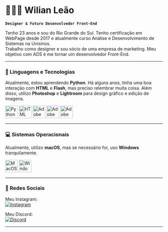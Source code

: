 # 👨🏽‍💻 Wilian Leão

**`Designer & Futuro Desenvolvedor Front-End`**

Tenho 23 anos e sou do Rio Grande do Sul. Tenho certificação em WebPage desde 2017 e atualmente curso Análise e Desenvolvimento de Sistemas na Unisinos.  
Trabalho como designer e sou sócio de uma empresa de marketing. Meu objetivo com ADS é me tornar um desenvolvedor Front-End.

---

### 🚀 Linguagens e Tecnologias

Atualmente, estou aprendendo **Python**. Há alguns anos, tinha uma boa interação com **HTML** e **Flash**, mas preciso relembrar muita coisa. Além disso, utilizo **Photoshop** e **Lightroom** para design gráfico e edição de imagens.

<p align="left">
    <img alt="Python" title="Python" width="40px" src="https://cdn.jsdelivr.net/gh/devicons/devicon/icons/python/python-original.svg"/> 
    <img alt="HTML" title="HTML" width="40px" src="https://cdn.jsdelivr.net/gh/devicons/devicon/icons/html5/html5-original.svg"/>
    <img alt="Adobe Photoshop" title="Adobe Photoshop" width="40px" src="https://images.squarespace-cdn.com/content/v1/63e9521d57beb42d27041606/5080c7de-9643-43d9-8c10-13e5f4e99351/photoshop-beta.png"/> 
    <img alt="Adobe Lightroom" title="Adobe Lightroom" width="40px" src="https://upload.wikimedia.org/wikipedia/commons/thumb/b/b6/Adobe_Photoshop_Lightroom_CC_logo.svg/1200px-Adobe_Photoshop_Lightroom_CC_logo.svg.png"/> 
    <img alt="Adobe Flash" title="Adobe Flash" width="40px" src="https://purepng.com/public/uploads/large/purepng.com-adobe-flash-logo-iconadobeflashadobe-flashaiillustratoradobe-iconicontiffadobe-logologologo-icon-231519333627xrhfx.png"/> 
</p>

---

### 💻 Sistemas Operacionais

Atualmente, utilizo **macOS**, mas se necessário for, uso **Windows** tranquilamente.

<p align="left">
    <img alt="MacOS" title="MacOS" width="40px" src="https://cdn3d.iconscout.com/3d/free/thumb/free-3d-mac-os-finder-logo-download-in-png-blend-fbx-gltf-file-formats--apple-macos-big-sur-pack-logos-2476743.png?f=webp"/>
    <img alt="Windows" title="Windows" width="40px" src="https://upload.wikimedia.org/wikipedia/commons/8/87/Windows_logo_-_2021.svg"/>
</p>

---

### 📲 Redes Sociais

Meu Instagram:  
[![Instagram](https://img.shields.io/badge/-@wilianleaoo-%23E4405F?style=for-the-badge&logo=instagram&logoColor=white)](https://www.instagram.com/wilianleaoo)  

Meu Discord:  
[![Discord](https://img.shields.io/badge/-wilianleaoo%230870-%235865F2?style=for-the-badge&logo=discord&logoColor=white)](https://discord.com/)  

---


